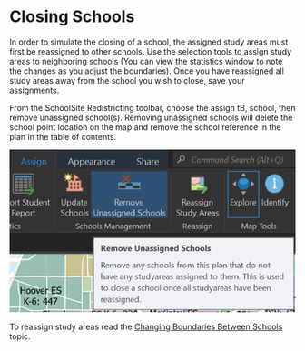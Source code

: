 #  Closing Schools

In order to simulate the closing of a school, the assigned study areas must first be reassigned to other schools.  Use the selection tools to assign study areas to neighboring schools (You can view the statistics window to note the changes as you adjust the boundaries).  Once you have reassigned all study areas away from the school you wish to close, save your assignments.

 From the SchoolSite Redistricting toolbar, choose the assign tB, school, then remove unassigned school(s). Removing unassigned schools will delete the school point location on the map and remove the school reference in the plan in the table of contents.  
 
 ![closingSchools](modifyImages/closingSchools.png)

 
To reassign study areas read the [Changing Boundaries Between Schools](changeBoundaires.md) topic.

